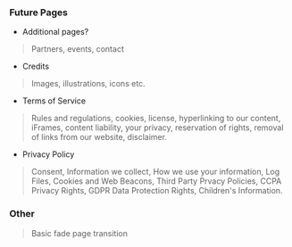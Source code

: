 ### Future Pages
- Additional pages?
> Partners, events, contact

- Credits
> Images, illustrations, icons etc.

- Terms of Service
> Rules and regulations, cookies, license, hyperlinking to our content, iFrames, content liability, your privacy, reservation of rights, removal of links from our website, disclaimer.

- Privacy Policy
> Consent, Information we collect, How we use your information, Log Files, Cookies and Web Beacons, Third Party Prvacy Policies, CCPA Privacy Rights, GDPR Data Protection Rights, Children's Information.

### Other
> Basic fade page transition
